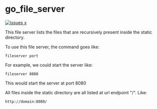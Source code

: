 # go_file_server

[![issues x](https://github/paul-caron/go_file_server)](https://img.shields.io/github/issues/paul-caron/go_file_server)

This file server lists the files that are recursively present inside the static directory.

To use this file server, the command goes like:
```
fileserver port
```

For example, we could start the server like:
```
fileserver 8080
```
This would start the server at port 8080

All files inside the static directory are all listed at url endpoint "/".
Like:
```
http://domain:8080/
```



